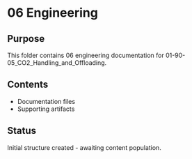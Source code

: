 # 06 Engineering

## Purpose
This folder contains 06 engineering documentation for 01-90-05_CO2_Handling_and_Offloading.

## Contents
- Documentation files
- Supporting artifacts

## Status
Initial structure created - awaiting content population.
